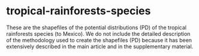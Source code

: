 # tropical-rainforests-species
 These are the shapefiles of the potential distributions (PD) of the tropical rainforests species (to Mexico).
We do not include the detailed description of the methodology used to create the shapefiles (PD) because it has been extensively described in the main article and in the supplementary material.
